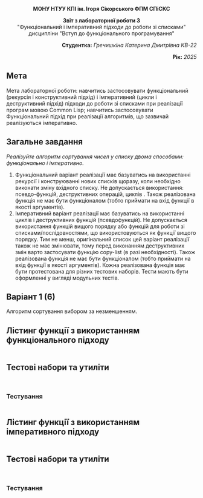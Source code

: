 <p align="center"><b>МОНУ НТУУ КПІ ім. Ігоря Сікорського ФПМ СПіСКС</b></p>

<p align="center">
<b>Звіт з лабораторної роботи 3</b><br/>
"Функціональний і імперативний підходи до роботи зі списками" <br / >
дисципліни "Вступ до функціонального програмування"
</p>
<p align="right"><strong>Студентка:</strong> <i>Гречишкіна Катерина Дмитрівна КВ-22</i><p>
<p align="right"><strong>Рік:</strong> <i>2025</i><p>

## Мета

Мета лабораторної роботи: навчитись застосовувати функціональний (рекурсія і конструктивний підхід) і імперативний (цикли і деструктивний підхід) підходи до роботи зі списками при реалізації програм мовою Common Lisp; навчитись застосовувати
Функціональний підхід при реалізації алгоритмів, що зазвичай реалізуються імперативно.

## Загальне завдання
<i>Реалізуйте алгоритм сортування чисел у списку двома способами: функціонально і імперативно.</i>
1. Функціональний варіант реалізації має базуватись на використанні рекурсії і конструюванні нових списків щоразу, коли необхідно виконати зміну вхідного списку. Не допускається використання: псевдо-функцій, деструктивних операцій, циклів . Також реалізована функція не має бути функціоналом (тобто приймати на вхід функції в якості аргументів).
2. Імперативний варіант реалізації має базуватись на використанні циклів і деструктивних функцій (псевдофункцій). Не допускається використання функцій вищого порядку або функцій для роботи зі списками/послідовностями, що використовуються як функції вищого порядку. Тим не менш, оригінальний список цей варіант реалізації також не має змінювати, тому перед виконанням деструктивних змін варто застосувати функцію сору-list (в разі необхідності).
Також реалізована функція не має бути функціоналом (тобто приймати на вхід функції в якості аргументів).
Кожна реалізована функція має бути протестована для різних тестових наборів. Тести мають бути оформленні у вигляді модульних тестів.

## Варіант 1 (6)

Алгоритм сортування вибором за незменшенням.
   
## Лістинг функції з використанням функціонального підходу
```lisp

```

## Тестові набори та утиліти
```lisp



```

### Тестування
```

```
## Лістинг функції з використанням імперативного підходу
```lisp

```

## Тестові набори та утиліти
```lisp



```

### Тестування
```

```
